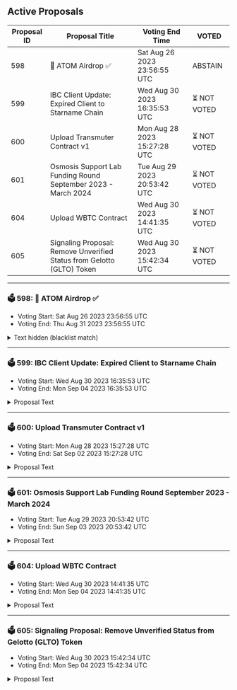 ## Active Proposals

| Proposal ID | Proposal Title | Voting End Time | VOTED |
|-------------|----------------|-----------------|-------|
| 598 | 💎 ATOM Airdrop ✅ | Sat Aug 26 2023 23:56:55 UTC | ABSTAIN |
| 599 | IBC Client Update: Expired Client to Starname Chain | Wed Aug 30 2023 16:35:53 UTC | ⏳ NOT VOTED |
| 600 | Upload Transmuter Contract v1 | Mon Aug 28 2023 15:27:28 UTC | ⏳ NOT VOTED |
| 601 | Osmosis Support Lab Funding Round September 2023 - March 2024 | Tue Aug 29 2023 20:53:42 UTC | ⏳ NOT VOTED |
| 604 | Upload WBTC Contract | Wed Aug 30 2023 14:41:35 UTC | ⏳ NOT VOTED |
| 605 | Signaling Proposal: Remove Unverified Status from Gelotto (GLTO) Token | Wed Aug 30 2023 15:42:34 UTC | ⏳ NOT VOTED |

---

### 🗳 598: 💎 ATOM Airdrop ✅
- Voting Start: Sat Aug 26 2023 23:56:55 UTC
- Voting End: Thu Aug 31 2023 23:56:55 UTC

<details>
<summary>Text hidden (blacklist match)</summary>
 
</details>

---

### 🗳 599: IBC Client Update: Expired Client to Starname Chain
- Voting Start: Wed Aug 30 2023 16:35:53 UTC
- Voting End: Mon Sep 04 2023 16:35:53 UTC

<details>
<summary>Proposal Text</summary>
 
Due to an unforeseen relayer issue that resulted in the subject client exceeding the trusting period, the IBC client 07-tendermint-71 used by channel-15 for IOV transfers from Starname to Osmosis is currently in an expired state. If accepted, this proposal will update client 07-tendermint-71 with the data from 07-tendermint-2952 which is created newly, so that users may continue to take advantage of both the established channel.
</details>

---

### 🗳 600: Upload Transmuter Contract v1
- Voting Start: Mon Aug 28 2023 15:27:28 UTC
- Voting End: Sat Sep 02 2023 15:27:28 UTC

<details>
<summary>Proposal Text</summary>
 
Transmuter is a CosmWasm contract that allows 1:1 conversion of one asset to another. 

Transmuter would be the first CosmWasm Pool to be uploaded to Osmosis, a pool type fully integrated with Osmosis’ existing pools but created via the instantiation of a CosmWasm contract, allowing deployment of new pool types without software upgrades. 
## Details
Once instantiated with two assets, the contract functions as a pool with a fixed 1:1 ratio of token value, no matter the ratio of the assets in the pool. 

[Classic curve (Red), Stableswap (Blue) and Transmuter (Green)](https://imgur.com/ZvvBErC) 

For traders, this enables the Transmute function which allows the exchange of 1 unit of value of a token they possess that is in the pool with 1 unit of value of any other token that is present in the pool without any slippage. 

For liquidity providers, one token can be added to the pool in exchange for a representative token of that value held within the pool. Owners of the representative tokens can choose which asset to withdraw from the pool. 

As there is zero slippage or fee, liquidity providers must either be altruistic or obtain an alternative benefit for adding tokens to the pool. 

## Potential Uses 
V1 of the Transmuter may be used to convert freely between identical tokens of different origins, such as axlUSDC and native USDC, to aid migration. As there is no benefit for liquidity providers to maintain a usable ratio of tokens, this would likely only be in use over a token’s transition period rather than a stableswap pool with a small swap fee. 

## Contract information

**Release**: V1.0.0

**Compiler Version**: cosmwasm/workspace-optimizer:0.14.0

**Checksum**: 6a1407229263b3321aedc359758018f26e18faff6a2feecc11a9acb118ccdd3d

**Code repository**: [https://github.com/osmosis-labs/transmuter](https://github.com/osmosis-labs/transmuter)

**Commit ID**: 1d7e32d3f3e83db5ecb3b3f7b8b8961a6787d515

**Forum Thread**: [https://forum.osmosis.zone/t/upload-transmuter-contract-v1/133](https://forum.osmosis.zone/t/upload-transmuter-contract-v1/133)
</details>

---

### 🗳 601: Osmosis Support Lab Funding Round September 2023 - March 2024
- Voting Start: Tue Aug 29 2023 20:53:42 UTC
- Voting End: Sun Sep 03 2023 20:53:42 UTC

<details>
<summary>Proposal Text</summary>
 
This proposal will fund the Osmosis Support Lab for the period of September 2023 through March 2024.nnThe full proposal and discussion can be found here: https://forum.osmosis.zone/t/revised-osmosis-support-lab-funding-round-september-2023-march-2024/255
</details>

---

### 🗳 604: Upload WBTC Contract
- Voting Start: Wed Aug 30 2023 14:41:35 UTC
- Voting End: Mon Sep 04 2023 14:41:35 UTC

<details>
<summary>Proposal Text</summary>
 
Passing this proposal will upload the WBTC CosmWasm contract to the Osmosis chain and recognize WBTC minted through this contract as the Canonical version of WBTC on Osmosis as the most native version. 
## Details
WBTC brings Bitcoin liquidity to Defi by providing a token usable in smart contracts, backed 1:1 with Bitcoin verifiably held by a community of Custodians. 

As an ERC-20 token on Ethereum, WBTC has allowed Bitcoin liquidity to be used across DeFi use cases rather than being restricted to trading on Centralised Exchanges. 

This contract enables the WBTC issuance and redemption process as a native token on Osmosis. 

Website: [https://wbtc.network/](https://wbtc.network/)
## Contract Details
The WBTC contract allows the issuance and redemption of WBTC according to Bitcoin present in the custodian’s wallet on the Bitcoin blockchain at the request of merchants. 

Merchants perform key roles for the WBTC community as administrators who initiate the process of minting newly wrapped tokens and burning wrapped tokens which is performed by the Custodians. 

The custodian provides reliable, institutional-grade security for your WBTC. All WBTC issued will be fully backed and verified through on-chain proof of reserves. 

The addition and removal of merchants and custodians for WBTC on Osmosis will be an open process controlled by a multi-signature contract. Keys to the multi-sig contract will be held by institutions as part of the [WBTC DAO](https://osmosis.daodao.zone/dao/osmo1ltlaul7tfvm92jj3spsfl2hj2926zr325jzt5c6mx4f3r5a872js8ax5af/proposals) 

Oak Security has audited the contract, which can be viewed here: [https://github.com/oak-security/audit-reports/blob/master/Osmosis%20Labs/2023-08-18%20Audit%20Report%20-%20CosmWasm%20WBTC%20v1.0.pdf](https://github.com/oak-security/audit-reports/blob/master/Osmosis%20Labs/2023-08-18%20Audit%20Report%20-%20CosmWasm%20WBTC%20v1.0.pdf)

## Contract Information
**Release Version**: [V1.0.0](https://github.com/osmosis-labs/cw-wbtc/releases/tag/v1.0.0)

**Git Commit ID**:876f865e0b06e519384808efe84ee906d8746c05

**Code Location**: [https://github.com/osmosis-labs/cw-wbtc](https://github.com/osmosis-labs/cw-wbtc)

**Compiler Version**: cosmwasm/workspace-optimizer:0.14.0

**Checksum**: f6dccc84a35b3ddc8b289ca45564eee15b3c76d1eeb8807ab2763dd83787a9fe

## Canonical Status
As part of this proposal, Osmosis recognizes the WBTC minted via this contract as the canonical version of WBTC on Osmosis. 

Canonical status sets the following agreement: 

**Default Asset List**
Assets will be unprefixed in the app.osmosis.zone default asset list, e.g. WBTC with all other bridges’ assets being bridge1WBTC, bridge2WBTC, etc. Osmosis DAO requests that allied/friendly front-ends do the same, though any front-end is free to make its own decisions. 

**Osmosis Incentives**
The DAO commits to prioritizing the Canonical Bridge assets, incentivizing them earlier and more heavily than the comparable assets of non-canonical bridges. In general, canonical pools should earn substantially more incentives per dollar of liquidity than their counterpart pools–under the base incentives model, not necessarily counting external incentive matching. 

This proposal does not directly impact the incentives currently provided to the axlWBTC/OSMO pool (712), which will be reallocated in a future proposal. 

**Forum Thread**: [https://forum.osmosis.zone/t/upload-cosmwasm-wbtc-contract/246](https://forum.osmosis.zone/t/upload-cosmwasm-wbtc-contract/246)
</details>

---

### 🗳 605: Signaling Proposal: Remove Unverified Status from Gelotto (GLTO) Token
- Voting Start: Wed Aug 30 2023 15:42:34 UTC
- Voting End: Mon Sep 04 2023 15:42:34 UTC

<details>
<summary>Proposal Text</summary>
 
The Gelotto (GLTO) token was launched in June of 2022 and has been actively traded on Osmosis. However, the unverified status given by Osmosis creates an unwanted perception towards the asset, deterring new users and causing additional steps for existing users. This proposal aims to remove the unverified status of GLTO. More details can be found on the forum discussion: https://forum.osmosis.zone/t/signaling-proposal-remove-unverified-status-from-gelotto-glto-token/236
</details>
